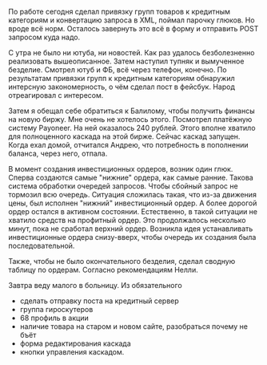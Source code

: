 По работе сегодня сделал привязку групп товаров к кредитным категориям и конвертацию запроса в XML, поймал парочку глюков. Но вроде всё норм. Осталось завернуть это всё в форму и отправить POST запросом куда надо.

С утра не было ни ютуба, ни новостей. Как раз удалось безболезненно реализовать вышеописанное. Затем наступил тупняк и вымученное безделие.
Смотрел ютуб и ФБ, всё через телефон, конечно.
По результатам привязки групп к кредитным категориям обнаружил интерсную закономерность, о чём сделал пост в фейсбук. Народ отреагировал с интересом.

Затем я обещал себе обратиться к Балилому, чтобы получить финансы на новую биржу. Мне очень не хотелось этого. Посмотрел платёжную систему Payoneer. На ней оказалось 240 рублей. Этого вполне хватило для полноценного каскада на этой бирже. Сейчас каскад запущен. Когда ехал домой, отчитался Андрею, что потребность в пополнении баланса, через него, отпала.

В момент создания инвестиционных ордеров, возник один глюк. Сперва создаются самые "нижние" ордера, как самые ранние. Такова система обработки очередей запросов. Чтобы сбойный запрос не тормозил всю очередь.
Ситуация сложилась такая, что из-за движения цены, был исполнен "нижний" инвестиционный ордер. А более дорогой ордер остался в активном состоянии. Естественно, в такой ситуации не хватило средств на профитный ордер. Это продолжалось несколько минут, пока не сработал верхний ордер.
Возникла идея устанавливать инвестиционные ордера снизу-вверх, чтобы очередь их создания была последовательной.

Также, чтобы не было окончательного безделия, сделал сводную таблицу по ордерам. Согласно рекомендациям Нелли.

Завтра веду малого в больницу.
Из обязательного
  - сделать отправку поста на кредитный сервер
  - группа гироскутеров
  - 68 профиль в акции
  - наличие товара на старом и новом сайте, разобраться почему не бъёт
  - форма редактирования каскада
  - кнопки управления каскадом.